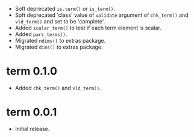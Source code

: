 - Soft deprecated `is.term()` or `is_term()`.
- Soft deprecated 'class' value of `validate` argument of `chk_term()` and `vld_term()` and set to be 'complete'.
- Added `scalar_term()` to test if each term element is scalar.
- Added `pars_terms()`.
- Migrated `ndims()` to extras package.
- Migrated `dims()` to extras package.

# term 0.1.0

- Added `chk_term()` and `vld_term()`.

# term 0.0.1

- Initial release.
